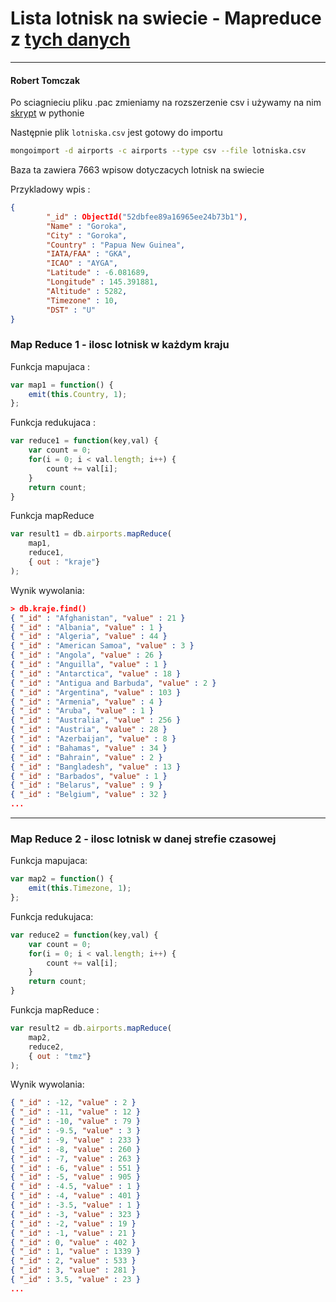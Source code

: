 # Lista lotnisk na swiecie - Mapreduce z [tych danych]("http://openflights.org/data.html")
___

#### Robert Tomczak

Po sciagnieciu pliku .pac zmieniamy na rozszerzenie csv i używamy na nim [skrypt]("../../scripts/rtomczak/zmiana.py") w pythonie

Następnie plik ```lotniska.csv``` jest gotowy do importu

```bash
mongoimport -d airports -c airports --type csv --file lotniska.csv
```

Baza ta zawiera 7663 wpisow dotyczacych lotnisk na swiecie

Przykladowy wpis :

```json
{
        "_id" : ObjectId("52dbfee89a16965ee24b73b1"),
        "Name" : "Goroka",
        "City" : "Goroka",
        "Country" : "Papua New Guinea",
        "IATA/FAA" : "GKA",
        "ICAO" : "AYGA",
        "Latitude" : -6.081689,
        "Longitude" : 145.391881,
        "Altitude" : 5282,
        "Timezone" : 10,
        "DST" : "U"
}
```

### Map Reduce 1 - ilosc lotnisk w każdym kraju

Funkcja mapujaca :

```js
var map1 = function() {
    emit(this.Country, 1);
};
```

Funkcja redukujaca :

```js
var reduce1 = function(key,val) {
    var count = 0;
    for(i = 0; i < val.length; i++) {
        count += val[i];
    }
    return count;
}
```

Funkcja mapReduce

```js
var result1 = db.airports.mapReduce(
    map1,
    reduce1,
    { out : "kraje"}
);
```

Wynik wywolania:

```json
> db.kraje.find()
{ "_id" : "Afghanistan", "value" : 21 }
{ "_id" : "Albania", "value" : 1 }
{ "_id" : "Algeria", "value" : 44 }
{ "_id" : "American Samoa", "value" : 3 }
{ "_id" : "Angola", "value" : 26 }
{ "_id" : "Anguilla", "value" : 1 }
{ "_id" : "Antarctica", "value" : 18 }
{ "_id" : "Antigua and Barbuda", "value" : 2 }
{ "_id" : "Argentina", "value" : 103 }
{ "_id" : "Armenia", "value" : 4 }
{ "_id" : "Aruba", "value" : 1 }
{ "_id" : "Australia", "value" : 256 }
{ "_id" : "Austria", "value" : 28 }
{ "_id" : "Azerbaijan", "value" : 8 }
{ "_id" : "Bahamas", "value" : 34 }
{ "_id" : "Bahrain", "value" : 2 }
{ "_id" : "Bangladesh", "value" : 13 }
{ "_id" : "Barbados", "value" : 1 }
{ "_id" : "Belarus", "value" : 9 }
{ "_id" : "Belgium", "value" : 32 }
...
```
___
### Map Reduce 2 - ilosc lotnisk w danej strefie czasowej

Funkcja mapujaca:

```js
var map2 = function() {
    emit(this.Timezone, 1);
};
```

Funkcja redukujaca:

```js
var reduce2 = function(key,val) {
    var count = 0;
    for(i = 0; i < val.length; i++) {
        count += val[i];
    }
    return count;
}
```

Funkcja mapReduce :

```js
var result2 = db.airports.mapReduce(
    map2,
    reduce2,
    { out : "tmz"}
);
```

Wynik wywolania:

```json
{ "_id" : -12, "value" : 2 }
{ "_id" : -11, "value" : 12 }
{ "_id" : -10, "value" : 79 }
{ "_id" : -9.5, "value" : 3 }
{ "_id" : -9, "value" : 233 }
{ "_id" : -8, "value" : 260 }
{ "_id" : -7, "value" : 263 }
{ "_id" : -6, "value" : 551 }
{ "_id" : -5, "value" : 905 }
{ "_id" : -4.5, "value" : 1 }
{ "_id" : -4, "value" : 401 }
{ "_id" : -3.5, "value" : 1 }
{ "_id" : -3, "value" : 323 }
{ "_id" : -2, "value" : 19 }
{ "_id" : -1, "value" : 21 }
{ "_id" : 0, "value" : 402 }
{ "_id" : 1, "value" : 1339 }
{ "_id" : 2, "value" : 533 }
{ "_id" : 3, "value" : 281 }
{ "_id" : 3.5, "value" : 23 }
...
```